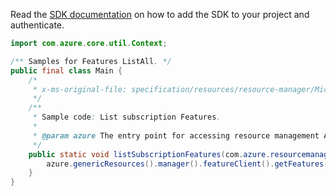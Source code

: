 Read the [SDK documentation](https://github.com/Azure/azure-sdk-for-java/blob/azure-resourcemanager_2.12.0/sdk/resourcemanager/azure-resourcemanager/README.md) on how to add the SDK to your project and authenticate.

```java
import com.azure.core.util.Context;

/** Samples for Features ListAll. */
public final class Main {
    /*
     * x-ms-original-file: specification/resources/resource-manager/Microsoft.Features/stable/2021-07-01/examples/listSubscriptionFeatures.json
     */
    /**
     * Sample code: List subscription Features.
     *
     * @param azure The entry point for accessing resource management APIs in Azure.
     */
    public static void listSubscriptionFeatures(com.azure.resourcemanager.AzureResourceManager azure) {
        azure.genericResources().manager().featureClient().getFeatures().listAll(Context.NONE);
    }
}
```
